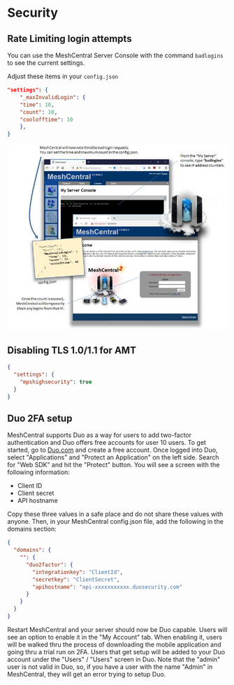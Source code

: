 # Security

## Rate Limiting login attempts

You can use the MeshCentral Server Console with the command `badlogins` to see the current settings.

Adjust these items in your `config.json`

```json
"settings": {
    "_maxInvalidLogin": {
    "time": 10,
    "count": 10,
    "coolofftime": 10
    },
}
```

![](images/rate_limiting_logins.jpg)

## Disabling TLS 1.0/1.1 for AMT

```json
{
  "settings": {
    "mpshighsecurity": true
  }
}
```

## Duo 2FA setup

MeshCentral supports Duo as a way for users to add two-factor authentication and Duo offers free accounts for user 10 users. To get started, go to [Duo.com](https://duo.com/) and create a free account. Once logged into Duo, select "Applications" and "Protect an Application" on the left side. Search for "Web SDK" and hit the "Protect" button. You will see a screen with the following information:

 - Client ID
 - Client secret
 - API hostname

Copy these three values in a safe place and do not share these values with anyone. Then, in your MeshCentral config.json file, add the following in the domains section:

```json
{
  "domains": {
    "": {
      "duo2factor": {
        "integrationkey": "ClientId",
        "secretkey": "ClientSecret",
        "apihostname": "api-xxxxxxxxxxx.duosecurity.com"
      }
    }
  }
}
```

Restart MeshCentral and your server should now be Duo capable. Users will see an option to enable it in the "My Account" tab. When enabling it, users will be walked thru the process of downloading the mobile application and going thru a trial run on 2FA. Users that get setup will be added to your Duo account under the "Users" / "Users" screen in Duo. Note that the "admin" user is not valid in Duo, so, if you have a user with the name "Admin" in MeshCentral, they will get an error trying to setup Duo.
